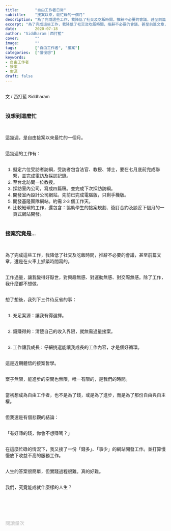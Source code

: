 ```yaml
---
title:       "自由工作者日常"
subtitle:    "接案以來，最忙碌的一個月"
description: "為了完成這些工作，我降低了社交及吃飯時間，推辭不必要的會議，甚至前篇文章，還是在火車上抓緊時間寫的。工作過量，讓我變得好厭世，對興趣無感、對運動無感、對交際無感。除了工作，我什麼都不想做..."
excerpt: "為了完成這些工作，我降低了社交及吃飯時間，推辭不必要的會議，甚至前篇文章，還是在火車上抓緊時間寫的。工作過量，讓我變得好厭世，對興趣無感、對運動無感、對交際無感。除了工作，我什麼都不想做..."
date:        2020-07-18
author: "Siddharam｜西打藍"
cover:       ""
image:       ""
tags:        ["自由工作者", "接案"]
categories:  ["慢慢想"]
keywords:
- 自由工作者
- 接案
- 案源
draft: false
---
```


<article style="font-family: 'Noto Sans TC', '微軟正黑體', sans-serif; font-weight: 300;">

<br>文 / 西打藍 Siddharam<br><br>

<h3 class="article-h1-color">沒想到這麼忙</h3><br>

這幾週，是自由接案以來最忙的一個月。<br><br>

這幾週的工作有：<br><br>

1. 擬定六位受訪者訪綱，受訪者包含法官、教授、博士，要在七月底前完成聯繫，並完成電訪及採訪記錄。<br>
2. 至台北訪問一位教授。<br>
3. 採訪室內公司，寫成四篇稿。並完成下次採訪訪綱。<br>
4. 開發室內設計公司網站。先前已完成電腦版，只剩手機版。<br>
5. 開發基隆團隊網站。約需 2-3 個工作天。<br>
6. 比較細瑣的工作，還包含：協助學生的接案規劃、簽訂合約及談妥下個月的一頁式網站開發。<br><br>

<h3 class="article-h1-color">接案究竟是...</h3><br>

為了完成這些工作，我降低了社交及吃飯時間，推辭不必要的會議，甚至前篇文章，還是在火車上抓緊時間寫的。<br><br>

工作過量，讓我變得好厭世，對興趣無感、對運動無感、對交際無感。除了工作，我什麼都不想做。<br><br>

想了想後，我列下三件待反省的事：<br><br>

1. 充足案源：讓我有得選擇。<br><br>

2. 錢賺得夠：清楚自己的收入界限，就無需過量接案。<br><br>

3. 工作讓我成長：仔細挑選能讓我成長的工作內容，才是個好循環。<br><br>

這是近期體悟的接案哲學。<br><br>

案子無限，能進步的空間也無限，唯一有限的，是我們的時間。<br><br>

當初想成為自由工作者，也不是為了錢，或是為了進步，而是為了那份自由與自主權。<br><br>

但我還是有個悲觀的結論：<br><br>

「有好賺的錢，你會不想賺嗎？」<br><br>

在這麼忙碌的情況下，我又接了一份「錢多」、「事少」的網站開發工作。並打算慢慢放下收益不高的服務工作。<br><br>

人生的答案很簡單，但實踐過程很難。真的好難。<br><br>

我們，究竟能成就什麼樣的人生？<br><br>


<br><br><br>

</article>

<div style="color: #bfbfbf; font-size: 15px;" id="busuanzi_container_page_pv">
  閱讀量<span id="busuanzi_value_page_pv"></span>次
</div>

<script src="../../js/post.js"></script>




